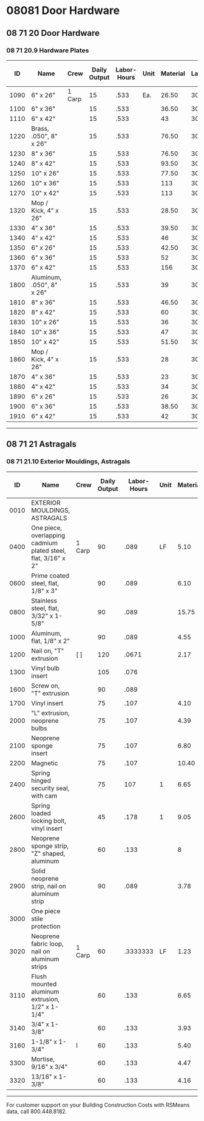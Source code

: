 # 08081 Door Hardware

## 08 71 20 Door Hardware

### 08 71 20.9 Hardware Plates

| ID   | Name                                 | Crew   | Daily Output | Labor-Hours | Unit   | Material | Labor | Equipment | Total   | Total Incl O&P |
|------|--------------------------------------|--------|--------------|-------------|--------|----------|-------|-----------|---------|----------------|
| 1090 | 6" x 26"                             | 1 Carp | 15           | .533        | Ea.    | 26.50    | 30    |           | 56.50   | 73.5           |
| 1100 | 6" x 36"                             |        | 15           | .533        |        | 36.50    | 30    |           | 66.50   | 84.5           |
| 1110 | 6" x 42"                             |        | 15           | .533        |        | 43       | 30    |           | 73      | 91.5           |
| 1220 | Brass, .050", 8" x 26"               |        | 15           | .533        |        | 76.50    | 30    |           | 106.50  | 129            |
| 1230 | 8" x 36"                             |        | 15           | .533        |        | 76.50    | 30    |           | 106.50  | 129            |
| 1240 | 8" x 42"                             |        | 15           | .533        |        | 93.50    | 30    |           | 123.50  | 148            |
| 1250 | 10" x 26"                            |        | 15           | .533        |        | 77.50    | 30    |           | 107.50  | 130            |
| 1260 | 10" x 36"                            |        | 15           | .533        |        | 113      | 30    |           | 143     | 169            |
| 1270 | 10" x 42"                            |        | 15           | .533        |        | 113      | 30    |           | 143     | 170            |
| 1320 | Mop / Kick, 4" x 26"                 |        | 15           | .533        |        | 28.50    | 30    |           | 58.50   | 76             |
| 1330 | 4" x 36"                             |        | 15           | .533        |        | 39.50    | 30    |           | 69.50   | 88             |
| 1340 | 4" x 42"                             |        | 15           | .533        |        | 46       | 30    |           | 76      | 95             |
| 1350 | 6" x 26"                             |        | 15           | .533        |        | 42.50    | 30    |           | 72.50   | 91             |
| 1360 | 6" x 36"                             |        | 15           | .533        |        | 52       | 30    |           | 82      | 102            |
| 1370 | 6" x 42"                             |        | 15           | .533        |        | 156      | 30    |           | 186     | 216            |
| 1800 | Aluminum, .050", 8" x 26"            |        | 15           | .533        |        | 39       | 30    |           | 69      | 87.            |
| 1810 | 8" x 36"                             |        | 15           | .533        |        | 46.50    | 30    |           | 76.50   | 95.5           |
| 1820 | 8" x 42"                             |        | 15           | .533        |        | 60       | 30    |           | 90      | 111            |
| 1830 | 10" x 26"                            |        | 15           | .533        |        | 36       | 30    |           | 66      | 84             |
| 1840 | 10" x 36"                            |        | 15           | .533        |        | 47       | 30    |           | 77      | 96             |
| 1850 | 10" x 42"                            |        | 15           | .533        |        | 51.50    | 30    |           | 81.50   | 102            |
| 1860 | Mop / Kick, 4" x 26"                 |        | 15           | .533        |        | 28       | 30    |           | 58      | 75             |
| 1870 | 4" x 36"                             |        | 15           | .533        |        | 23       | 30    |           | 53      | 70             |
| 1880 | 4" x 42"                             |        | 15           | .533        |        | 34       | 30    |           | 64      | 82             |
| 1890 | 6" x 26"                             |        | 15           | .533        |        | 26       | 30    |           | 56      | 73             |
| 1900 | 6" x 36"                             |        | 15           | .533        |        | 38.50    | 30    |           | 68.50   | 87             |
| 1910 | 6" x 42"                             |        | 15           | .533        |        | 42       | 30    |           | 72      | 91             |

---

## 08 71 21 Astragals

### 08 71 21.10 Exterior Mouldings, Astragals

| ID   | Name                                                      | Crew   | Daily Output | Labor-Hours | Unit | Material | Labor | Equipment | Total   | Total Incl O&P |
|------|-----------------------------------------------------------|--------|--------------|-------------|------|----------|-------|-----------|---------|----------------|
| 0010 | EXTERIOR MOULDINGS, ASTRAGALS                             |        |              |             |      |          |       |           |         |                |
| 0400 | One piece, overlapping cadmium plated steel, flat, 3/16" x 2" | 1 Carp | 90           | .089        | LF   | 5.10     | 5    |           | 10.10   | 134.28         |
| 0600 | Prime coated steel, flat, 1/8" x 3"                       |        | 90           | .089        |      | 6.10     | 5    |           | 11.10   | 14.            |
| 0800 | Stainless steel, flat, 3/32" x 1-5/8"                     |        | 90           | .089        |      | 15.75    |      |           | 20.75   | 25             |
| 1000 | Aluminum, flat, 1/8" x 2"                                 |        | 90           | .089        |      | 4.55     |      |           | 9.55    | 12.            |
| 1200 | Nail on, "T" extrusion                                    | [ ]    | 120          | .0671       |      | 2.17     | 3.75 |           | 5.92    |                |
| 1300 | Vinyl bulb insert                                         |        | 105          | .076        | ||   | 2.65     | 4.29 |           | 6.94    | 9.             |
| 1600 | Screw on, "T" extrusion                                   |        | 90           | .089        | |    | 4.68     | 5    |           | 9.68    | 12.            |
| 1700 | Vinyl insert                                              |        | 75           | .107        |      | 4.10     | 6    |           | 10.10   | 13.            |
| 2000 | "L" extrusion, neoprene bulbs                             |        | 75           | .107        |      | 4.39     | 6    |           | 10.39   | 13.            |
| 2100 | Neoprene sponge insert                                    |        | 75           | .107        |      | 6.80     | 6    |           | 12.80   | 16.            |
| 2200 | Magnetic                                                  |        | 75           | .107        |      | 10.40    | 6    |           | 16.40   | 20.            |
| 2400 | Spring hinged security seal, with cam                     |        | 75           | 107         | 1    | 6.65     | 60   |           | 12.65   | 16.            |
| 2600 | Spring loaded locking bolt, vinyl insert                   |        | 45           | .178        | 1    | 9.05     | 10   |           | 19.05   | 25             |
| 2800 | Neoprene sponge strip, "Z" shaped, aluminum               |        | 60           | .133        |      | 8        | 7.50 |           | 15.50   | 19.            |
| 2900 | Solid neoprene strip, nail on aluminum strip              |        | 90           | .089        |      | 3.78     | 5    |           | 8.78    | 11.            |
| 3000 | One piece stile protection                                |        |              |             |      |          |       |           |         |                |
| 3020 | Neoprene fabric loop, nail on aluminum strips             | 1 Carp | 60           | .3333333    | LF   | 1.23     | 7.50 |           | 8.73    | 12.            |
| 3110 | Flush mounted aluminum extrusion, 1/2" x 1-1/4"           |        | 60           | .133        |      | 6.65     | 7.50 |           | 14.15   | 18.            |
| 3140 | 3/4" x 1-3/8"                                            |        | 60           | .133        |      | 3.93     | 7.50 |           | 11.43   | 15.            |
| 3160 | 1-1/8" x 1-3/4"                                          | I      | 60           | .133        |      | 5.40     | 7.50 |           | 12.90   | 17.            |
| 3300 | Mortise, 9/16" x 3/4"                                    |        | 60           | .133        |      | 4.47     | 7.50 |           | 11.97   | 16.            |
| 3320 | 13/16" x 1-3/8"                                          |        | 60           | .133        |      | 4.16     | 7.50 |           | 11.66   | 15.            |

---

For customer support on your Building Construction Costs with RSMeans data, call 800.448.8182.